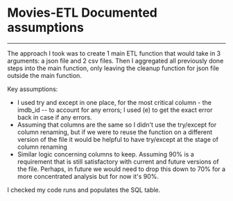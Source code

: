 # Movies-ETL Documented assumptions
---

The approach I took was to create 1 main ETL function that would take in 3 arguments: a json file and 2 csv files. Then I aggregated all previously done steps into the main function, only leaving the cleanup function for json file outside the main function. 

Key assumptions:

- I used try and except in one place, for the most critical column - the imdb_id -- to account for any errors; I used (e) to get the exact error back in case if any errors.
- Assuming that columns are the same so I didn't use the try/except for column renaming, but if we were to reuse the function on a different version of the file it would be helpful to have try/except at the stage of column renaming
- Similar logic concerning columns to keep. Assuming 90% is a requirement that is still satisfactory with current and future versions of the file. Perhaps, in future we would need to drop this down to 70% for a more concentrated analysis but for now it's 90%.

I checked my code runs and populates the SQL table.



